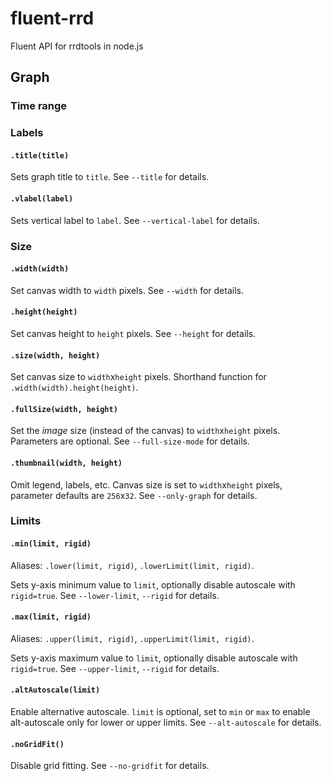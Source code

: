fluent-rrd
==========

Fluent API for rrdtools in node.js

Graph
-----

### Time range ###

### Labels ###
#### `.title(title)` ####
Sets graph title to `title`. See `--title` for details.

#### `.vlabel(label)` ####
Sets vertical label to `label`. See `--vertical-label` for details.


### Size ###
#### `.width(width)` ####
Set canvas width to `width` pixels. See `--width` for details.

#### `.height(height)` ####
Set canvas height to `height` pixels. See `--height` for details.

#### `.size(width, height)` ####
Set canvas size to `width`x`height` pixels. Shorthand function for `.width(width).height(height)`.

#### `.fullSize(width, height)` ####
Set the *image* size (instead of the canvas) to `width`x`height` pixels. Parameters are optional. See `--full-size-mode` for details.

#### `.thumbnail(width, height)` ####
Omit legend, labels, etc. Canvas size is set to `width`x`height` pixels, parameter defaults are `256`x`32`. See `--only-graph` for details.


### Limits ###
#### `.min(limit, rigid)` ####
Aliases: `.lower(limit, rigid)`, `.lowerLimit(limit, rigid)`.

Sets y-axis minimum value to `limit`, optionally disable autoscale with `rigid=true`. See `--lower-limit`, `--rigid` for details.

#### `.max(limit, rigid)` ####
Aliases: `.upper(limit, rigid)`, `.upperLimit(limit, rigid)`.

Sets y-axis maximum value to `limit`, optionally disable autoscale with `rigid=true`. See `--upper-limit`, `--rigid` for details.

#### `.altAutoscale(limit)` ####
Enable alternative autoscale. `limit` is optional, set to `min` or `max` to enable alt-autoscale only for lower or upper limits. See `--alt-autoscale` for details.

#### `.noGridFit()` ####
Disable grid fitting. See `--no-gridfit` for details.
